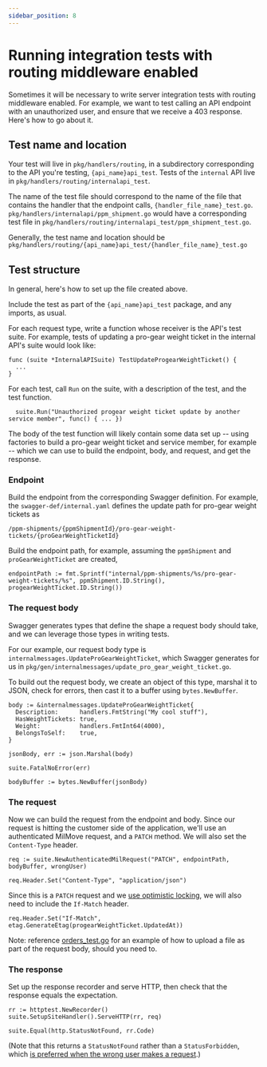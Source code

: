 ```yaml
---
sidebar_position: 8
---
```


# Running integration tests with routing middleware enabled

Sometimes it will be necessary to write server integration tests with routing middleware enabled. For example, we want to test calling an API endpoint with an unauthorized user, and ensure that we receive a 403 response. Here's how to go about it.

## Test name and location

Your test will live in `pkg/handlers/routing`, in a subdirectory corresponding to the API you're testing, `{api_name}api_test`. Tests of the `internal` API live in `pkg/handlers/routing/internalapi_test`.

The name of the test file should correspond to the name of the file that contains the handler that the endpoint calls, `{handler_file_name}_test.go`. `pkg/handlers/internalapi/ppm_shipment.go` would have a corresponding test file in `pkg/handlers/routing/internalapi_test/ppm_shipment_test.go`.

Generally, the test name and location should be
```pkg/handlers/routing/{api_name}api_test/{handler_file_name}_test.go```

## Test structure

In general, here's how to set up the file created above.

Include the test as part of the `{api_name}api_test` package, and any imports, as usual.

For each request type, write a function whose receiver is the API's test suite. For example, tests of updating a pro-gear weight ticket in the internal API's suite would look like:

```
func (suite *InternalAPISuite) TestUpdateProgearWeightTicket() {
  ...
}
```

For each test, call `Run` on the suite, with a description of the test, and the test function.

```
  suite.Run("Unauthorized progear weight ticket update by another service member", func() { ... })
```

The body of the test function will likely contain some data set up -- using factories to build a pro-gear weight ticket and service member, for example -- which we can use to build the endpoint, body, and request, and get the response.
### Endpoint

Build the endpoint from the corresponding Swagger definition. For example, the `swagger-def/internal.yaml` defines the update path for pro-gear weight tickets as

```
/ppm-shipments/{ppmShipmentId}/pro-gear-weight-tickets/{proGearWeightTicketId}

```

Build the endpoint path, for example, assuming the `ppmShipment` and `proGearWeightTicket` are created,

```
endpointPath := fmt.Sprintf("internal/ppm-shipments/%s/pro-gear-weight-tickets/%s", ppmShipment.ID.String(), progearWeightTicket.ID.String())
```

### The request body

Swagger generates types that define the shape a request body should take, and we can leverage those types in writing tests.

For our example, our request body type is `internalmessages.UpdateProGearWeightTicket`, which Swagger generates for us in `pkg/gen/internalmessages/update_pro_gear_weight_ticket.go`.

To build out the request body, we create an object of this type, marshal it to JSON, check for errors, then cast it to a buffer using `bytes.NewBuffer`.

```
body := &internalmessages.UpdateProGearWeightTicket{
  Description:      handlers.FmtString("My cool stuff"),
  HasWeightTickets: true,
  Weight:           handlers.FmtInt64(4000),
  BelongsToSelf:    true,
}

jsonBody, err := json.Marshal(body)

suite.FatalNoError(err)

bodyBuffer := bytes.NewBuffer(jsonBody)
```
### The request

Now we can build the request from the endpoint and body. Since our request is hitting the customer side of the application, we'll use an authenticated MilMove request, and a `PATCH` method. We will also set the `Content-Type` header.

```
req := suite.NewAuthenticatedMilRequest("PATCH", endpointPath, bodyBuffer, wrongUser)

req.Header.Set("Content-Type", "application/json")
```

Since this is a `PATCH` request and we [use optimistic locking](https://transcom.github.io/mymove-docs/docs/backend/guides/use-optimistic-locking), we will also need to include the `If-Match` header.

```
req.Header.Set("If-Match", etag.GenerateEtag(progearWeightTicket.UpdatedAt))
```

Note: reference [orders_test.go](https://github.com/transcom/mymove/blob/56590a3b462bc5709be4d5f93e9000188388329a/pkg/handlers/routing/internalapi_test/orders_test.go#L16) for an example of how to upload a file as part of the request body, should you need to.

### The response

Set up the response recorder and serve HTTP, then check that the response equals the expectation.

```
rr := httptest.NewRecorder()
suite.SetupSiteHandler().ServeHTTP(rr, req)

suite.Equal(http.StatusNotFound, rr.Code)
```

(Note that this returns a `StatusNotFound` rather than a `StatusForbidden`, which [is preferred when the wrong user makes a request](https://github.com/transcom/mymove/pull/10938/files#r1240473787).)
